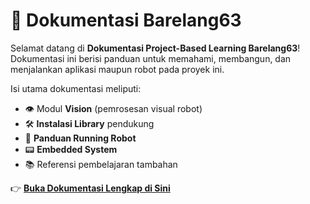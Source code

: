 # 📘 Dokumentasi Barelang63

Selamat datang di **Dokumentasi Project-Based Learning Barelang63**!  
Dokumentasi ini berisi panduan untuk memahami, membangun, dan menjalankan aplikasi maupun robot pada proyek ini.  

Isi utama dokumentasi meliputi:  
- 👁️ Modul **Vision** (pemrosesan visual robot)  
- 🛠️ **Instalasi Library** pendukung  
- 🤖 **Panduan Running Robot**  
- 📟 **Embedded System**  
- 📚 Referensi pembelajaran tambahan  

👉 [**Buka Dokumentasi Lengkap di Sini**](https://barelang63-brail.github.io/Barelang63-Dokumentasi/)
